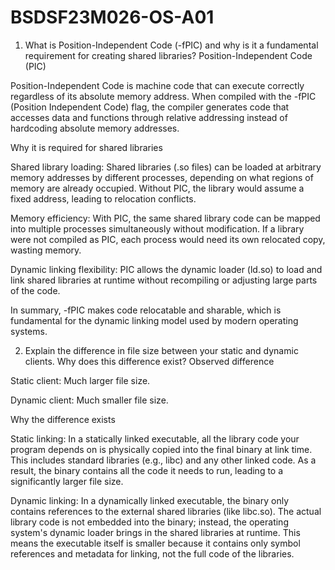 # BSDSF23M026-OS-A01



1) What is Position-Independent Code (-fPIC) and why is it a fundamental requirement for creating shared libraries?
Position-Independent Code (PIC)

Position-Independent Code is machine code that can execute correctly regardless of its absolute memory address. When compiled with the -fPIC (Position Independent Code) flag, the compiler generates code that accesses data and functions through relative addressing instead of hardcoding absolute memory addresses.

Why it is required for shared libraries

Shared library loading: Shared libraries (.so files) can be loaded at arbitrary memory addresses by different processes, depending on what regions of memory are already occupied. Without PIC, the library would assume a fixed address, leading to relocation conflicts.

Memory efficiency: With PIC, the same shared library code can be mapped into multiple processes simultaneously without modification. If a library were not compiled as PIC, each process would need its own relocated copy, wasting memory.

Dynamic linking flexibility: PIC allows the dynamic loader (ld.so) to load and link shared libraries at runtime without recompiling or adjusting large parts of the code.

In summary, -fPIC makes code relocatable and sharable, which is fundamental for the dynamic linking model used by modern operating systems.

2) Explain the difference in file size between your static and dynamic clients. Why does this difference exist?
Observed difference

Static client: Much larger file size.

Dynamic client: Much smaller file size.

Why the difference exists

Static linking: In a statically linked executable, all the library code your program depends on is physically copied into the final binary at link time. This includes standard libraries (e.g., libc) and any other linked code. As a result, the binary contains all the code it needs to run, leading to a significantly larger file size.

Dynamic linking: In a dynamically linked executable, the binary only contains references to the external shared libraries (like libc.so). The actual library code is not embedded into the binary; instead, the operating system's dynamic loader brings in the shared libraries at runtime. This means the executable itself is smaller because it contains only symbol references and metadata for linking, not the full code of the libraries.


